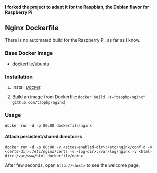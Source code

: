 **I forked the project to adapt it for the Raspbian, the Debian flavor for Raspberry Pi**

## Nginx Dockerfile


There is no automated build for the Raspberry Pi, as far as I know.


### Base Docker Image

* [dockerfile/ubuntu](http://dockerfile.github.io/#/ubuntu)


### Installation

1. Install [Docker](https://www.docker.com/).

2. Build an image from Dockerfile: `docker build -t="taophp/nginx" github.com/taophp/nginx`)


### Usage

    docker run -d -p 80:80 dockerfile/nginx

#### Attach persistent/shared directories

    docker run -d -p 80:80 -v <sites-enabled-dir>:/etc/nginx/conf.d -v <certs-dir>:/etc/nginx/certs -v <log-dir>:/var/log/nginx -v <html-dir>:/var/www/html dockerfile/nginx

After few seconds, open `http://<host>` to see the welcome page.
